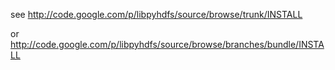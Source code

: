 see http://code.google.com/p/libpyhdfs/source/browse/trunk/INSTALL

or http://code.google.com/p/libpyhdfs/source/browse/branches/bundle/INSTALL


